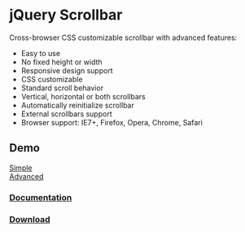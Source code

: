 <h1>jQuery Scrollbar</h1>

Cross-browser CSS customizable scrollbar with advanced features:
<ul>
    <li>Easy to use</li>
    <li>No fixed height or width</li>
    <li>Responsive design support</li>
    <li>CSS customizable</li>
    <li>Standard scroll behavior</li>
    <li>Vertical, horizontal or both scrollbars</li>
    <li>Automatically reinitialize scrollbar</li>
    <li>External scrollbars support</li>
    <li>Browser support: IE7+, Firefox, Opera, Chrome, Safari</li>
</ul>

<h2>Demo</h2>
<a href="http://gromo.github.io/jquery.scrollbar/demo/simple.html">Simple</a><br/>
<a href="http://gromo.github.io/jquery.scrollbar/demo/advanced.html">Advanced</a><br/>

<h3><a href="http://gromo.github.io/jquery.scrollbar/">Documentation</a></h3>
<h3><a href="http://gromo.github.io/jquery.scrollbar/jquery.scrollbar.zip">Download</a></h3>